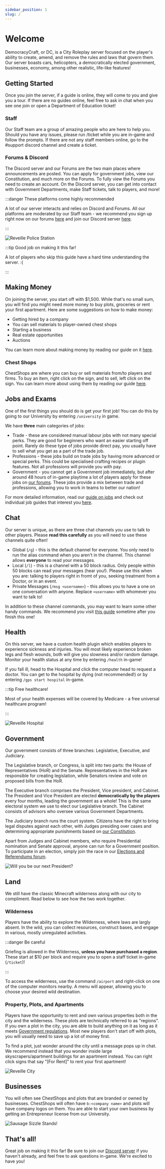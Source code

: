 ```yaml
---
sidebar_position: 1
slug: /
---
```


# Welcome

DemocracyCraft, or DC, is a City Roleplay server focused on the player's ability to create, amend, and remove the rules and laws that govern them. Our server boasts cars, helicopters, a democratically elected government, businesses, economy, among other realistic, life-like features!

## Getting Started

Once you join the server, if a guide is online, they will come to you and give you a tour. If there are no guides online, feel free to ask in chat when you see one join or open a Department of Education ticket!


### Staff

Our Staff team are a group of amazing people who are here to help you. Should you have any issues, please run /ticket while you are in-game and follow the prompts. If there are not any staff members online, go to the #support discord channel and create a ticket.

### Forums & Discord

The Discord server and our Forums are the two main places where announcements are posted. You can apply for government jobs, view our Constitution, and much more on the Forums. To fully view the Forums you need to create an account. On the Discord server, you can get into contact with Government Departments, make Staff tickets, talk to players, and more!

:::danger These platforms come highly recommended

A lot of our server interacts and relies on Discord and Forums. All our platforms are moderated by our Staff team - we recommend you sign up right now on our forums [here](https://www.democracycraft.net) and join our Discord server [here](https://discord.gg/democracy).

:::

![Reveille Police Station](/img/intro/reveillepolicestation.png)


:::tip Good job on making it this far!

A lot of players who skip this guide have a hard time understanding the server. :(

:::

## Making Money

On joining the server, you start off with $1,500. While that's no small sum, you will find you might need more money to buy plots, groceries or rent your first apartment. Here are some suggestions on how to make money:

- Getting hired by a company
- You can sell materials to player-owned chest shops
- Starting a business
- Real estate opportunities
- Auctions

You can learn more about making money by reading our guide on it [here](https://democracycraft.net/threads/making-money.1410/).

### Chest Shops

ChestShops are where you can buy or sell materials from/to players and firms. To buy an item, right click on the sign, and to sell, left click on the sign. You can learn more about using them by reading our guide [here](https://democracycraft.net/threads/chest-shops.76/).


## Jobs and Exams

One of the first things you should do is get your first job! You can do this by going to our University by entering ``/university`` in game. 

We have **three** main categories of jobs:
- Trade - these are considered manual labour jobs with not many special perks. They are good for beginners who want an easier starting off point. Rarely do these type of jobs provide direct pay, you usually have to sell what you get as a part of the trade job.
- Professions - these jobs build on trade jobs by having more advanced or special perks. This could be specialised crafting recipes or plugin features. Not all professions will provide you with pay.
- Government - you cannot get a Government job immediately, but after around 48 hours of in-game playtime a lot of players apply for these jobs on [our forums](https://www.democracycraft.net). These jobs provide a mix between trade and professions, allowing you to work in teams to better our nation!

For more detailed information, read our [guide on jobs](https://democracycraft.net/threads/jobs.711/) and check out individual job guides that interest you [here](https://democracycraft.net/forums/job-guides.50/).

## Chat
Our server is unique, as there are three chat channels you use to talk to other players. Please **read this carefully** as you will need to use these channels quite often!
- Global (``/g``) - this is the default channel for everyone. You only need to run the alias command when you aren't in the channel. This channel allows **everyone** to read your messages.
- Local (``/l``) - this is a channel with a 50 block radius. Only people within 50 blocks can read your messages (hear you!). Please use this when you are: talking to players right in fromt of you, seeking treatment from a Doctor, or in an event.
- Private Messages (``/msg <username>``) - this allows you to have a one on one conversation with anyone. Replace ``<username>`` with whomever you want to talk to!

In addition to these channel commands, you may want to learn some other handy commands. We recommend you visit [this guide](https://democracycraft.net/threads/commands.1264/) sometime after you finish this one!

## Health

On this server, we have a custom health plugin which enables players to experience sickness and injuries. You will most likely experience broken legs and flesh wounds, both will give you slowness and/or random damage. Monitor your health status at any time by entering ``/health`` in-game!

If you fall ill, head to the Hospital and click the computer head to request a doctor. You can get to the hospital by dying (not recommended!) or by entering ``/gps start hospital`` in-game.

:::tip Free healthcare!

Most of your health expenses will be covered by Medicare - a free universal healthcare program!

:::

![Reveille Hospital](/img/intro/deadwax_and_derpy_at_hospital.png)

## Government 
Our government consists of three branches: Legislative, Executive, and Judiciary.

The Legislative branch, or Congress, is split into two parts: the House of Representatives (HoR) and the Senate. Representatives in the HoR are responsible for creating legislation, while Senators review and vote on proposed bills from the HoR.

The Executive branch comprises the President, Vice president, and Cabinet. The President and Vice President are elected **democratically by the players** every four months, leading the government as a whole! This is the same electoral system we use to elect our Legislative branch. The Cabinet consists of advisors who oversee various Government Departments.

The Judiciary branch runs the court system. Citizens have the right to bring legal disputes against each other, with Judges presiding over cases and determining appropriate punishments based on [our Constitution](https://www.democracycraft.net/threads/constitution.6/#post-6).

Apart from Judges and Cabinet members, who require Presidential nomination and Senate approval, anyone can run for a Government position. To participate in an election, simply join the race in our [Elections and Referendums forum](https://www.democracycraft.net/forums/elections-referendums.27/).

![Will you be our next President?](/img/intro/will_you_be_our_next_president.png)

## Land
We still have the classic Minecraft wilderness along with our city to compliment. Read below to see how the two work together.

### Wilderness
Players have the ability to explore the Wilderness, where laws are largly absent. In the wild, you can collect resources, construct bases, and engage in various, mostly unregulated activities. 

:::danger Be careful

Griefing is allowed in the Wilderness, **unless you have purchased a region**. These start at $10 per block and require you to open a staff ticket in-game (``/ticket``)!

:::

To access the wilderness, use the command ``/airport`` and right-click on one of the computer monitors nearby. A menu will appear, allowing you to choose your desired wild destination.

### Property, Plots, and Apartments
Players have the opportunity to rent and own various properties both in the city and the wilderness. These plots are technically referred to as "regions". If you own a plot in the city, you are able to build anything on it as long as it meets [Government regulations](https://www.democracycraft.net/threads/eviction-information.17/). Most new players don't start off with plots, you will usually need to save up a lot of money first.

To find a plot, just wonder around the city until a message pops up in chat. We recommend instead that you wonder inside large skyscrapers/apartment buildings for an apartment instead. You can right click signs that say "[For Rent]" to rent your first apartment!

![Reveille City](/img/intro/reveille_city.png)

## Businesses
You will often see ChestShops and plots that are branded or owned by businesses. ChestShops will often have ``b:<company name>`` and plots will have company logos on them. You are able to start your own business by getting an Entrepreneur license from our University.

![Sausage Sizzle Stands!](/img/intro/sausage_sizzle_stands.png)

## That's all!
Great job on making it this far! Be sure to join our [Discord server](https://discord.gg/democracy) if you haven't already, and feel free to ask questions in-game. We're excited to have you!
